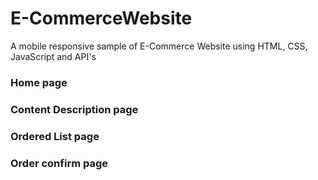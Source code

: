 # E-CommerceWebsite
 A mobile responsive sample of E-Commerce Website using HTML, CSS, JavaScript and API's
 
 
 
### Home page




### Content Description page



### Ordered List page




### Order confirm page

